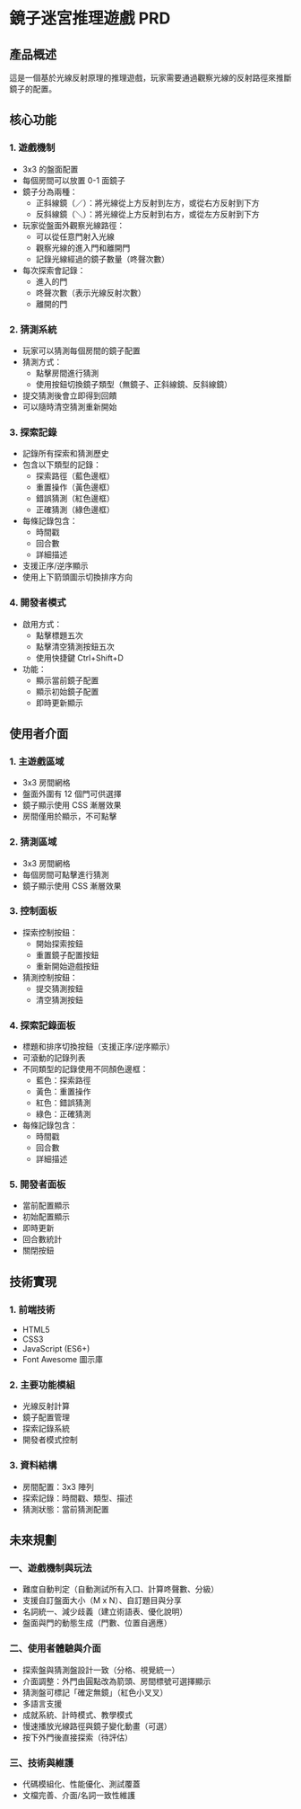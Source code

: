# 鏡子迷宮推理遊戲 PRD

## 產品概述
這是一個基於光線反射原理的推理遊戲，玩家需要通過觀察光線的反射路徑來推斷鏡子的配置。

## 核心功能

### 1. 遊戲機制
- 3x3 的盤面配置
- 每個房間可以放置 0-1 面鏡子
- 鏡子分為兩種：
  - 正斜線鏡（／）：將光線從上方反射到左方，或從右方反射到下方
  - 反斜線鏡（＼）：將光線從上方反射到右方，或從左方反射到下方
- 玩家從盤面外觀察光線路徑：
  - 可以從任意門射入光線
  - 觀察光線的進入門和離開門
  - 記錄光線經過的鏡子數量（咚聲次數）
- 每次探索會記錄：
  - 進入的門
  - 咚聲次數（表示光線反射次數）
  - 離開的門

### 2. 猜測系統
- 玩家可以猜測每個房間的鏡子配置
- 猜測方式：
  - 點擊房間進行猜測
  - 使用按鈕切換鏡子類型（無鏡子、正斜線鏡、反斜線鏡）
- 提交猜測後會立即得到回饋
- 可以隨時清空猜測重新開始

### 3. 探索記錄
- 記錄所有探索和猜測歷史
- 包含以下類型的記錄：
  - 探索路徑（藍色邊框）
  - 重置操作（黃色邊框）
  - 錯誤猜測（紅色邊框）
  - 正確猜測（綠色邊框）
- 每條記錄包含：
  - 時間戳
  - 回合數
  - 詳細描述
- 支援正序/逆序顯示
- 使用上下箭頭圖示切換排序方向

### 4. 開發者模式
- 啟用方式：
  - 點擊標題五次
  - 點擊清空猜測按鈕五次
  - 使用快捷鍵 Ctrl+Shift+D
- 功能：
  - 顯示當前鏡子配置
  - 顯示初始鏡子配置
  - 即時更新顯示

## 使用者介面

### 1. 主遊戲區域
- 3x3 房間網格
- 盤面外圍有 12 個門可供選擇
- 鏡子顯示使用 CSS 漸層效果
- 房間僅用於顯示，不可點擊

### 2. 猜測區域
- 3x3 房間網格
- 每個房間可點擊進行猜測
- 鏡子顯示使用 CSS 漸層效果

### 3. 控制面板
- 探索控制按鈕：
  - 開始探索按鈕
  - 重置鏡子配置按鈕
  - 重新開始遊戲按鈕
- 猜測控制按鈕：
  - 提交猜測按鈕
  - 清空猜測按鈕

### 4. 探索記錄面板
- 標題和排序切換按鈕（支援正序/逆序顯示）
- 可滾動的記錄列表
- 不同類型的記錄使用不同顏色邊框：
  - 藍色：探索路徑
  - 黃色：重置操作
  - 紅色：錯誤猜測
  - 綠色：正確猜測
- 每條記錄包含：
  - 時間戳
  - 回合數
  - 詳細描述

### 5. 開發者面板
- 當前配置顯示
- 初始配置顯示
- 即時更新
- 回合數統計
- 關閉按鈕

## 技術實現

### 1. 前端技術
- HTML5
- CSS3
- JavaScript (ES6+)
- Font Awesome 圖示庫

### 2. 主要功能模組
- 光線反射計算
- 鏡子配置管理
- 探索記錄系統
- 開發者模式控制

### 3. 資料結構
- 房間配置：3x3 陣列
- 探索記錄：時間戳、類型、描述
- 猜測狀態：當前猜測配置

## 未來規劃

### 一、遊戲機制與玩法
- 難度自動判定（自動測試所有入口、計算咚聲數、分級）
- 支援自訂盤面大小（M x N）、自訂題目與分享
- 名詞統一、減少歧義（建立術語表、優化說明）
- 盤面與門的動態生成（門數、位置自適應）

### 二、使用者體驗與介面
- 探索盤與猜測盤設計一致（分格、視覺統一）
- 介面調整：外門由圓點改為箭頭、房間標號可選擇顯示
- 猜測盤可標記「確定無鏡」（紅色小叉叉）
- 多語言支援
- 成就系統、計時模式、教學模式
- 慢速播放光線路徑與鏡子變化動畫（可選）
- 按下外門後直接探索（待評估）

### 三、技術與維護
- 代碼模組化、性能優化、測試覆蓋
- 文檔完善、介面/名詞一致性維護 